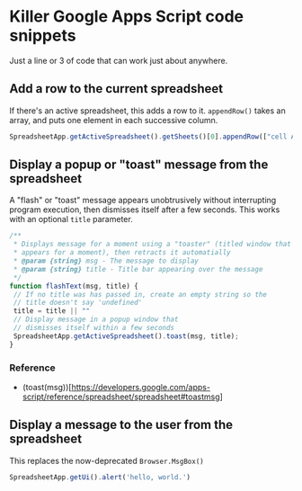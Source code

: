 # Killer Google Apps Script code snippets

Just a line or 3 of code that can work just about anywhere.

## Add a row to the current spreadsheet

If there's an active spreadsheet, this adds a row to it. `appendRow()` takes an array, and puts one 
element in each successive column.

```js
SpreadsheetApp.getActiveSpreadsheet().getSheets()[0].appendRow(["cell A", "cell B"])
```

## Display a popup or "toast" message from the spreadsheet

A "flash" or "toast" message appears unobtrusively without
interrupting program execution, then dismisses itself after 
a few seconds. This works with an optional `title` parameter.

```js
/**
 * Displays message for a moment using a "toaster" (titled window that
 * appears for a moment), then retracts it automatially
 * @param {string} msg - The message to display
 * @param {string} title - Title bar appearing over the message 
 */
function flashText(msg, title) {
 // If no title was has passed in, create an empty string so the
 // title doesn't say 'undefined'
 title = title || ""
 // Display message in a popup window that
 // dismisses itself within a few seconds
 SpreadsheetApp.getActiveSpreadsheet().toast(msg, title);
}
```

### Reference

* (toast(msg))[https://developers.google.com/apps-script/reference/spreadsheet/spreadsheet#toastmsg]


## Display a message to the user from the spreadsheet

This replaces the now-deprecated `Browser.MsgBox()`

```js
SpreadsheetApp.getUi().alert('hello, world.')
```
